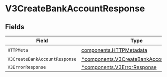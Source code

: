 # V3CreateBankAccountResponse


## Fields

| Field                                                                                             | Type                                                                                              | Required                                                                                          | Description                                                                                       |
| ------------------------------------------------------------------------------------------------- | ------------------------------------------------------------------------------------------------- | ------------------------------------------------------------------------------------------------- | ------------------------------------------------------------------------------------------------- |
| `HTTPMeta`                                                                                        | [components.HTTPMetadata](../../models/components/httpmetadata.md)                                | :heavy_check_mark:                                                                                | N/A                                                                                               |
| `V3CreateBankAccountResponse`                                                                     | [*components.V3CreateBankAccountResponse](../../models/components/v3createbankaccountresponse.md) | :heavy_minus_sign:                                                                                | Created                                                                                           |
| `V3ErrorResponse`                                                                                 | [*components.V3ErrorResponse](../../models/components/v3errorresponse.md)                         | :heavy_minus_sign:                                                                                | Error                                                                                             |